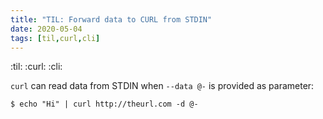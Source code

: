 ```yaml
---
title: "TIL: Forward data to CURL from STDIN"
date: 2020-05-04
tags: [til,curl,cli]
---
```


:til: :curl: :cli:

`curl` can read data from STDIN when `--data @-` is provided as parameter:

```
$ echo "Hi" | curl http://theurl.com -d @-
```
